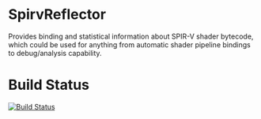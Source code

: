 # SpirvReflector
Provides binding and statistical information about SPIR-V shader bytecode, which could be used for anything from automatic shader pipeline bindings to debug/analysis capability.

# Build Status
[![Build Status](https://dev.azure.com/jyarwood/SpirvReflector/_apis/build/status%2FSpirvReflector-CI?branchName=Release)](https://dev.azure.com/jyarwood/SpirvReflector/_build/latest?definitionId=6&branchName=Release)
